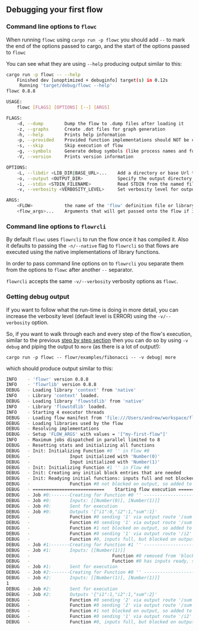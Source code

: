 ## Debugging your first flow

### Command line options to `flowc`
When running `flowc` using `cargo run -p flowc` you should add `--` to mark the end of the options passed to cargo, 
and the start of the options passed to `flowc`

You can see what they are using `--help` producing output similar to this:

```bash
cargo run -p flowc -- --help                         
    Finished dev [unoptimized + debuginfo] target(s) in 0.12s
     Running 'target/debug/flowc --help'
flowc 0.8.8

USAGE:
    flowc [FLAGS] [OPTIONS] [--] [ARGS]

FLAGS:
    -d, --dump        Dump the flow to .dump files after loading it
    -z, --graphs      Create .dot files for graph generation
    -h, --help        Prints help information
    -p, --provided    Provided function implementations should NOT be compiled from source
    -s, --skip        Skip execution of flow
    -g, --symbols     Generate debug symbols (like process names and full routes)
    -V, --version     Prints version information

OPTIONS:
    -L, --libdir <LIB_DIR|BASE_URL>...    Add a directory or base Url to the Library Search path
    -o, --output <OUTPUT_DIR>             Specify the output directory for generated manifest
    -i, --stdin <STDIN_FILENAME>          Read STDIN from the named file
    -v, --verbosity <VERBOSITY_LEVEL>     Set verbosity level for output (trace, debug, info, warn, error (default))

ARGS:
    <FLOW>            the name of the 'flow' definition file or library to compile
    <flow_args>...    Arguments that will get passed onto the flow if it is executed

```

### Command line options to `flowrcli`
By default `flowc` uses `flowrcli` to run the flow once it has compiled it. Also it defaults to passing the `-n/--native`
flag to `flowrcli` so that flows are executed using the native implementations of library functions.

In order to pass command line options on to `flowrcli` you separate them from the options to `flowc` after another `--` separator.

`flowrcli` accepts the same `-v/--verbosity` verbosity options as `flowc`.

### Getting debug output
If you want to follow what the run-time is doing in more detail, you can increase the verbosity level (default level is ERROR)
using the `-v/--verbosity` option.

So, if you want to walk through each and every step of the flow's execution, similar to the previous [step by step section](step-by-step.md) 
then you can do so by using `-v debug` and piping the output to `more` (as there is a lot of output!):
 
 `cargo run -p flowc -- flowr/examples/fibonacci -- -v debug| more`

which should produce output similar to this:

```bash
INFO    - 'flowr' version 0.8.8
INFO    - 'flowrlib' version 0.8.8
DEBUG   - Loading library 'context' from 'native'
INFO    - Library 'context' loaded.
DEBUG   - Loading library 'flowstdlib' from 'native'
INFO    - Library 'flowstdlib' loaded.
INFO    - Starting 4 executor threads
DEBUG   - Loading flow manifest from 'file:///Users/andrew/workspace/flow/flowr/examples/fibonacci/manifest.json'
DEBUG   - Loading libraries used by the flow
DEBUG   - Resolving implementations
DEBUG   - Setup 'FLOW_ARGS' with values = '["my-first-flow"]'
INFO    - Maximum jobs dispatched in parallel limited to 8
DEBUG   - Resetting stats and initializing all functions
DEBUG   - Init: Initializing Function #0 '' in Flow #0
DEBUG   -               Input initialized with 'Number(0)'
DEBUG   -               Input initialized with 'Number(1)'
DEBUG   - Init: Initializing Function #1 '' in Flow #0
DEBUG   - Init: Creating any initial block entries that are needed
DEBUG   - Init: Readying initial functions: inputs full and not blocked on output
DEBUG   -               Function #0 not blocked on output, so added to 'Ready' list
DEBUG   - ===========================    Starting flow execution =============================
DEBUG   - Job #0:-------Creating for Function #0 '' ---------------------------
DEBUG   - Job #0:       Inputs: [[Number(0)], [Number(1)]]
DEBUG   - Job #0:       Sent for execution
DEBUG   - Job #0:       Outputs '{"i1":0,"i2":1,"sum":1}'
DEBUG   -               Function #0 sending '1' via output route '/sum' to Self:1
DEBUG   -               Function #0 sending '1' via output route '/sum' to Function #1:0
DEBUG   -               Function #1 not blocked on output, so added to 'Ready' list
DEBUG   -               Function #0 sending '1' via output route '/i2' to Self:0
DEBUG   -               Function #0, inputs full, but blocked on output. Added to blocked list
DEBUG   - Job #1:-------Creating for Function #1 '' ---------------------------
DEBUG   - Job #1:       Inputs: [[Number(1)]]
DEBUG   -                               Function #0 removed from 'blocked' list
DEBUG   -                               Function #0 has inputs ready, so added to 'ready' list
DEBUG   - Job #1:       Sent for execution
DEBUG   - Job #2:-------Creating for Function #0 '' ---------------------------
DEBUG   - Job #2:       Inputs: [[Number(1)], [Number(1)]]
1
DEBUG   - Job #2:       Sent for execution
DEBUG   - Job #2:       Outputs '{"i1":1,"i2":1,"sum":2}'
DEBUG   -               Function #0 sending '2' via output route '/sum' to Self:1
DEBUG   -               Function #0 sending '2' via output route '/sum' to Function #1:0
DEBUG   -               Function #1 not blocked on output, so added to 'Ready' list
DEBUG   -               Function #0 sending '1' via output route '/i2' to Self:0
DEBUG   -               Function #0, inputs full, but blocked on output. Added to blocked list
```